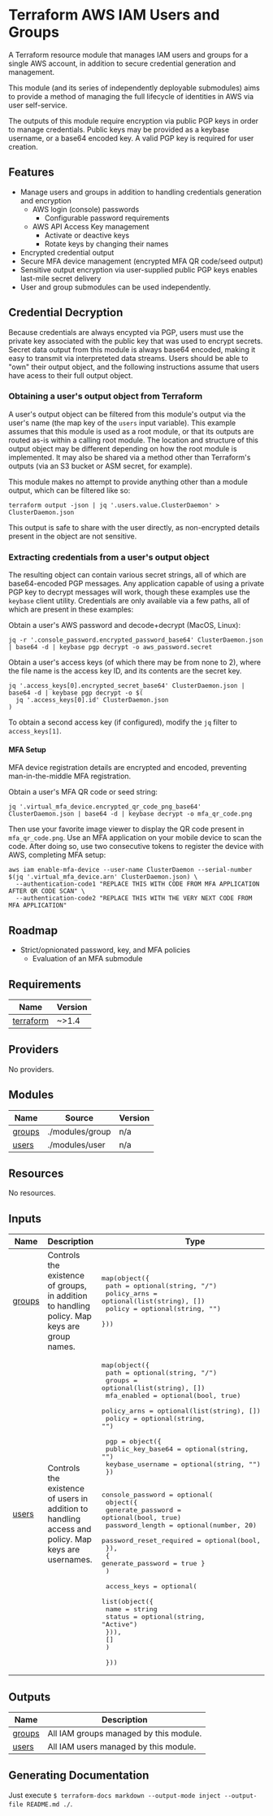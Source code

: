 # Terraform AWS IAM Users and Groups

A Terraform resource module that manages IAM users and groups for a single AWS account, in addition to secure credential
generation and management.

This module (and its series of independently deployable submodules) aims to provide a method of managing the full
lifecycle of identities in AWS via user self-service.

The outputs of this module require encryption via public PGP keys in order to manage credentials. Public keys may be
provided as a keybase username, or a base64 encoded key. A valid PGP key is required for user creation.

## Features

- Manage users and groups in addition to handling credentials generation and encryption
  - AWS login (console) passwords
    - Configurable password requirements
  - AWS API Access Key management
    - Activate or deactive keys
    - Rotate keys by changing their names
- Encrypted credential output
- Secure MFA device management (encrypted MFA QR code/seed output)
- Sensitive output encryption via user-supplied public PGP keys enables last-mile secret delivery
- User and group submodules can be used independently.

## Credential Decryption

Because credentials are always encypted via PGP, users must use the private key associated with the public key that was
used to encrypt secrets. Secret data output from this module is always base64 encoded, making it easy to transmit via
interpreteted data streams. Users should be able to "own" their output object, and the following instructions assume
that users have acess to their full output object.

### Obtaining a user's output object from Terraform

A user's output object can be filtered from this module's output via the user's name (the map key of the `users` input
variable). This example assumes that this module is used as a root module, or that its outputs are routed as-is within a
calling root module. The location and structure of this output object may be different depending on how the root module
is implemented. It may also be shared via a method other than Terraform's outputs (via an S3 bucket or ASM secret, for
example).

This module makes no attempt to provide anything other than a module output, which can be filtered like so:
```
terraform output -json | jq '.users.value.ClusterDaemon' > ClusterDaemon.json
```

This output is safe to share with the user directly, as non-encrypted details present in the object are not sensitive.

### Extracting credentials from a user's output object

The resulting object can contain various secret strings, all of which are base64-encoded PGP messages. Any application
capable of using a private PGP key to decrypt messages will work, though these examples use the `keybase` client
utility. Credentials are only available via a few paths, all of which are present in these examples:

Obtain a user's AWS password and decode+decrypt (MacOS, Linux):
```
jq -r '.console_password.encrypted_password_base64' ClusterDaemon.json | base64 -d | keybase pgp decrypt -o aws_password.secret
```

Obtain a user's access keys (of which there may be from none to 2), where the file name is the access key ID, and its
contents are the secret key.
```
jq '.access_keys[0].encrypted_secret_base64' ClusterDaemon.json | base64 -d | keybase pgp decrypt -o $(
  jq '.access_keys[0].id' ClusterDaemon.json
)
```

To obtain a second access key (if configured), modify the `jq` filter to `access_keys[1]`.

#### MFA Setup

MFA device registration details are encrypted and encoded, preventing man-in-the-middle MFA registration.

Obtain a user's MFA QR code or seed string:
```
jq '.virtual_mfa_device.encrypted_qr_code_png_base64' ClusterDaemon.json | base64 -d | keybase decrypt -o mfa_qr_code.png 
```

Then use your favorite image viewer to display the QR code present in `mfa_qr_code.png`. Use an MFA application on your
mobile device to scan the code. After doing so, use two consecutive tokens to register the device with AWS, completing
MFA setup:

```
aws iam enable-mfa-device --user-name ClusterDaemon --serial-number $(jq '.virtual_mfa_device.arn' ClusterDaemon.json) \
  --authentication-code1 "REPLACE THIS WITH CODE FROM MFA APPLICATION AFTER QR CODE SCAN" \
  --authentication-code2 "REPLACE THIS WITH THE VERY NEXT CODE FROM MFA APPLICATION"
```

## Roadmap

- Strict/opnionated password, key, and MFA policies
  - Evaluation of an MFA submodule

<!-- BEGIN_TF_DOCS -->
## Requirements

| Name | Version |
|------|---------|
| <a name="requirement_terraform"></a> [terraform](#requirement\_terraform) | ~>1.4 |

## Providers

No providers.

## Modules

| Name | Source | Version |
|------|--------|---------|
| <a name="module_groups"></a> [groups](#module\_groups) | ./modules/group | n/a |
| <a name="module_users"></a> [users](#module\_users) | ./modules/user | n/a |

## Resources

No resources.

## Inputs

| Name | Description | Type | Default | Required |
|------|-------------|------|---------|:--------:|
| <a name="input_groups"></a> [groups](#input\_groups) | Controls the existence of groups, in addition to handling policy. Map keys are group names. | <pre>map(object({<br>    path        = optional(string, "/")<br>    policy_arns = optional(list(string), [])<br>    policy      = optional(string, "")<br>  }))</pre> | `{}` | no |
| <a name="input_users"></a> [users](#input\_users) | Controls the existence of users in addition to handling access and policy. Map keys are usernames. | <pre>map(object({<br>    path           = optional(string, "/")<br>    groups         = optional(list(string), [])<br>    mfa_enabled    = optional(bool, true)<br>    policy_arns    = optional(list(string), [])<br>    policy         = optional(string, "")<br><br>    pgp = object({<br>      public_key_base64 = optional(string, "")<br>      keybase_username  = optional(string, "")<br>    })<br><br>    console_password = optional(<br>      object({<br>        generate_password       = optional(bool, true)<br>        password_length         = optional(number, 20)<br>        password_reset_required = optional(bool, false)<br>      }),<br>      { generate_password = true }<br>    )<br><br>    access_keys = optional(<br>      list(object({<br>        name   = string<br>        status = optional(string, "Active")<br>      })),<br>      []<br>    )<br><br>  }))</pre> | `{}` | no |

## Outputs

| Name | Description |
|------|-------------|
| <a name="output_groups"></a> [groups](#output\_groups) | All IAM groups managed by this module. |
| <a name="output_users"></a> [users](#output\_users) | All IAM users managed by this module. |
<!-- END_TF_DOCS -->

## Generating Documentation

Just execute `$ terraform-docs markdown --output-mode inject --output-file README.md ./`.
